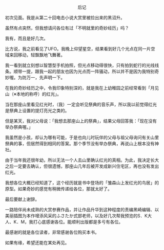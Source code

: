 <p align="center">后记</p>

初次见面。我是从第二十回电击小说大赏里被捡出来的黑沼升。

虽然有点突然，但我想请问各位有过「不明就里的奇妙经历」吗？

我有，而且是好几次。

比方说，我之前看见了UFO。我晚上仰望星空，结果看到好几个光点在同一片空域来回移动，轻飘飘地飞舞著。

我一看到就立刻想以智慧型手机拍照，但光点移动得很快，只有拍到蛇行的光线线条。顺带一提，跟我一起的朋友也因为光点而一阵骚动，所以并不是因为我特别奇妙喔。为防万一，先声明一下。

在我的奇妙经历之中，令我印象特别深的，就是我在上幼稚园之前经常看到「月见山（※本地的称呼）的红光」。

当在那座山里看见红光时，（我）一定会听见祭典的音乐声，所以我以前觉得红光是祭典上设置的提灯亮光之类的。

但是某天，我对父母说：「我想去那座山上的祭典」，结果父母回答我：「现在没有举办祭典喔。」

我虽然是小孩，却认为哪有可能，于是也向儿时玩伴的父母与祖父母询问有关山里祭典的事，但居然得到相同的答案。那个季节没有举办祭典，再说山上根本没有神社。

由于当年我还很年幼，所以无法一个人去山里确认红光的真相。为此，我决定长大之后一定要去确认，但很遗憾，那座山几年后被开发成新兴住宅区，再也没有发出红光。

我想各位大概已经知道了，这个经历就是书中登场的「雏森山上发红光的鸟居」的原型。如果奇妙的感觉有稍微传递给各位，那就太好了。

最后要献上谢辞。

一路陪伴尚未成熟的大赏参赛作品，并让作品升华到这种程度的责编黑崎编辑、以美丽插图为本作增添风采的ふさたか式部老师，以及好几次帮我预览的S．K大人、K．M，我打心底感谢各位。能顺利出版都是多亏有各位。

最感谢的就是各位读者，非常感谢各位购买本书。

如果有缘，希望还能在某处再见。

